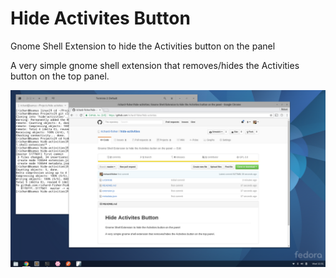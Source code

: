 # Hide Activites Button
Gnome Shell Extension to hide the Activities button on the panel

A very simple gnome shell extension that removes/hides the Activities button on the top panel.

![Alt text](/img/screenshot.png?raw=true "Screenshot")
